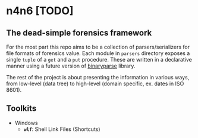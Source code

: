 # n4n6 [TODO]
## The dead-simple forensics framework

For the most part this repo aims to be a collection of parsers/serializers for file formats of forensics value. Each module in `parsers` directory exposes a single `tuple` of a `get` and a `put` procedure. These are written in a declarative manner using a future version of [binaryparse](https://github.com/PMunch/binaryparse) library.

The rest of the project is about presenting the information in various ways, from low-level (data tree) to high-level (domain specific, ex. dates in ISO 8601).

## Toolkits
- Windows
  - **`wlf`**: Shell Link Files (Shortcuts)